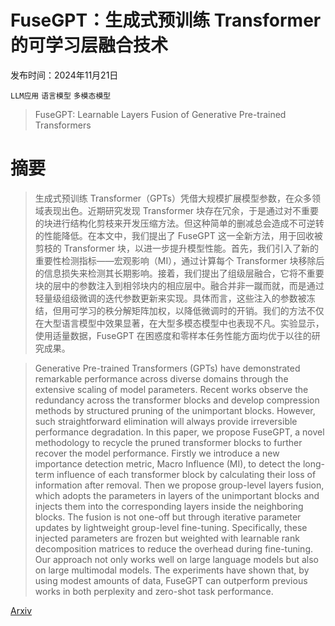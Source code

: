 # FuseGPT：生成式预训练 Transformer 的可学习层融合技术

发布时间：2024年11月21日

`LLM应用` `语言模型` `多模态模型`

> FuseGPT: Learnable Layers Fusion of Generative Pre-trained Transformers

# 摘要

> 生成式预训练 Transformer（GPTs）凭借大规模扩展模型参数，在众多领域表现出色。近期研究发现 Transformer 块存在冗余，于是通过对不重要的块进行结构化剪枝来开发压缩方法。但这种简单的删减总会造成不可逆转的性能降低。在本文中，我们提出了 FuseGPT 这一全新方法，用于回收被剪枝的 Transformer 块，以进一步提升模型性能。首先，我们引入了新的重要性检测指标——宏观影响（MI），通过计算每个 Transformer 块移除后的信息损失来检测其长期影响。接着，我们提出了组级层融合，它将不重要块的层中的参数注入到相邻块内的相应层中。融合并非一蹴而就，而是通过轻量级组级微调的迭代参数更新来实现。具体而言，这些注入的参数被冻结，但用可学习的秩分解矩阵加权，以降低微调时的开销。我们的方法不仅在大型语言模型中效果显著，在大型多模态模型中也表现不凡。实验显示，使用适量数据，FuseGPT 在困惑度和零样本任务性能方面均优于以往的研究成果。

> Generative Pre-trained Transformers (GPTs) have demonstrated remarkable performance across diverse domains through the extensive scaling of model parameters. Recent works observe the redundancy across the transformer blocks and develop compression methods by structured pruning of the unimportant blocks. However, such straightforward elimination will always provide irreversible performance degradation. In this paper, we propose FuseGPT, a novel methodology to recycle the pruned transformer blocks to further recover the model performance. Firstly we introduce a new importance detection metric, Macro Influence (MI), to detect the long-term influence of each transformer block by calculating their loss of information after removal. Then we propose group-level layers fusion, which adopts the parameters in layers of the unimportant blocks and injects them into the corresponding layers inside the neighboring blocks. The fusion is not one-off but through iterative parameter updates by lightweight group-level fine-tuning. Specifically, these injected parameters are frozen but weighted with learnable rank decomposition matrices to reduce the overhead during fine-tuning. Our approach not only works well on large language models but also on large multimodal models. The experiments have shown that, by using modest amounts of data, FuseGPT can outperform previous works in both perplexity and zero-shot task performance.

[Arxiv](https://arxiv.org/abs/2411.14507)